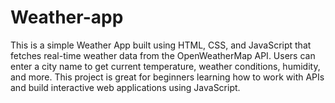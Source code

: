 # Weather-app
This is a simple Weather App built using HTML, CSS, and JavaScript that fetches real-time weather data from the OpenWeatherMap API. Users can enter a city name to get current temperature, weather conditions, humidity, and more. This project is great for beginners learning how to work with APIs and build interactive web applications using JavaScript.
